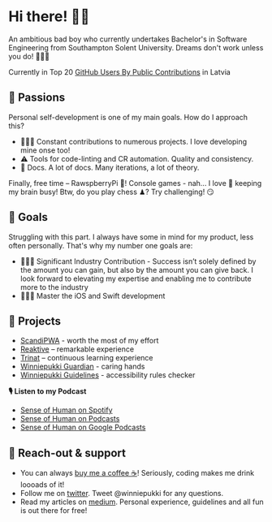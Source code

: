 # Hi there! 👋🏻
An ambitious bad boy who currently undertakes Bachelor's in Software Engineering from Southampton Solent University. Dreams don't work unless you do! 🏋🏻‍♀️

Currently in Top 20 [GitHub Users By Public Contributions](https://github.com/gayanvoice/top-github-users/blob/main/markdown/public_contributions/latvia.md) in Latvia

## 🤤 Passions
Personal self-development is one of my main goals. How do I approach this?
- 👨🏻‍💻 Constant contributions to numerous projects. I love developing mine onse too!
- ⚠️ Tools for code-linting and CR automation. Quality and consistency.
- 📒 Docs. A lot of docs. Many iterations, a lot of theory.

Finally, free time – RawspberryPi 🍇! Console games - nah... I love 🖤 keeping my brain busy! Btw, do you play chess ♟? Try challenging! 😏

## 🚀 Goals
Struggling with this part. I always have some in mind for my product, less often personally. That's why my number one goals are:
- 👨🏻‍🎓 Significant Industry Contribution - Success isn’t solely defined by the amount you can gain, but also by the amount you can give back. I look forward to elevating my expertise and enabling me to contribute more to the industry
- 👨🏻‍💻 Master the iOS and Swift development

## 💼 Projects
- [ScandiPWA](https://github.com/winniepukki/scandipwa) - worth the most of my effort
- [Reaktive](https://github.com/reaktivelab) – remarkable experience
- [Trinat](https://github.com/winniepukki/trinat) – continuous learning experience
- [Winniepukki Guardian](https://www.npmjs.com/package/eslint-config-winniepukki-guardian) - caring hands
- [Winniepukki Guidelines](https://www.npmjs.com/package/eslint-plugin-winniepukki-guidelines) - accessibility rules checker

**🎙 Listen to my Podcast**
- [Sense of Human on Spotify](https://open.spotify.com/show/29hzJa9wV3tFi6NCflERKH?si=6aa92cef212645a0)
- [Sense of Human on Podcasts](https://podcasts.apple.com/lv/podcast/sense-of-human/id1601599477)
- [Sense of Human on Google Podcasts](https://podcasts.google.com/feed/aHR0cHM6Ly9mZWVkLnBvZGJlYW4uY29tL3dpbm5pZXB1a2tpL2ZlZWQueG1s?sa=X&ved=0CAMQ4aUDahcKEwj49ubBwa_1AhUAAAAAHQAAAAAQCQ)

## 📢 Reach-out & support
- You can always [buy me a coffee ☕](https://www.buymeacoffee.com/winniepukki)! Seriously, coding makes me drink loooads of it!
- Follow me on [twitter](https://twitter.com/winniepukki). Tweet @winniepukki for any questions.
- Read my articles on [medium](https://winniepukki.medium.com/). Personal experience, guidelines and all fun is out there for free!
